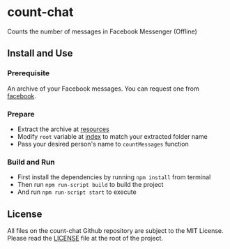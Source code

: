# count-chat
Counts the number of messages in Facebook Messenger (Offline)

## Install and Use
### Prerequisite
An archive of your Facebook messages. You can request one from [facebook](https://www.facebook.com/dyi).
### Prepare
 - Extract the archive at [resources](./src/resources)
 - Modify `root` variable at [index](./src/index.ts) to match your extracted folder name
 - Pass your desired person's name to `countMessages` function
### Build and Run
 - First install the dependencies by running `npm install` from terminal
 - Then run `npm run-script build` to build the project
 - And run `npm run-script start` to execute

## License
All files on the count-chat Github repository are subject to the MIT License. Please read the [LICENSE](./LICENSE) file at the root of the project.